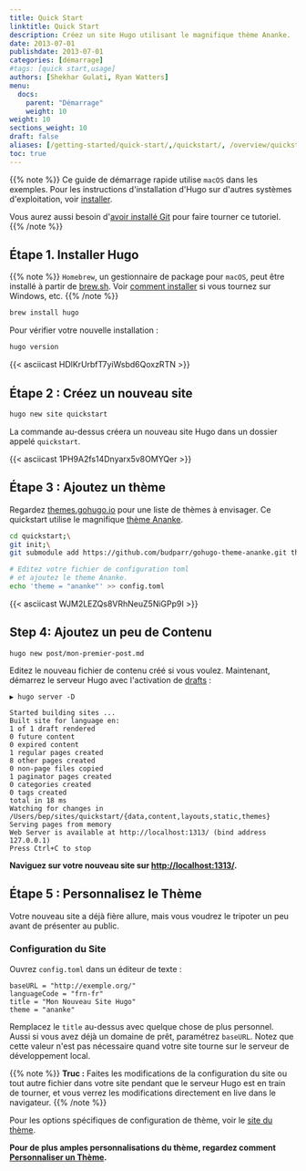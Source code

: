 ```yaml
---
title: Quick Start
linktitle: Quick Start
description: Créez un site Hugo utilisant le magnifique thème Ananke.
date: 2013-07-01
publishdate: 2013-07-01
categories: [démarrage]
#tags: [quick start,usage]
authors: [Shekhar Gulati, Ryan Watters]
menu:
  docs:
    parent: "Démarrage"
    weight: 10
weight: 10
sections_weight: 10
draft: false
aliases: [/getting-started/quick-start/,/quickstart/, /overview/quickstart/]
toc: true
---
```


{{% note %}}
Ce guide de démarrage rapide utilise `macOS` dans les exemples.  Pour les instructions d'installation d'Hugo sur d'autres systèmes d'exploitation, voir [installer](/demarrage/installer/).

Vous aurez aussi besoin d'[avoir installé Git](https://git-scm.com/downloads) pour faire tourner ce tutoriel.
{{% /note %}}



## Étape 1. Installer Hugo

{{% note %}}
`Homebrew`, un gestionnaire de package pour `macOS`, peut être installé à partir de [brew.sh](https://brew.sh/). Voir [comment installer](/démarrage/installer) si vous tournez sur Windows, etc.
{{% /note %}}

```bash
brew install hugo
```

Pour vérifier votre nouvelle installation :

```bash
hugo version
```


{{< asciicast HDlKrUrbfT7yiWsbd6QoxzRTN >}}


## Étape 2 : Créez un nouveau site 

```bash
hugo new site quickstart
```

La commande au-dessus créera un nouveau site Hugo dans un dossier appelé `quickstart`.

{{< asciicast 1PH9A2fs14Dnyarx5v8OMYQer >}}


## Étape 3 : Ajoutez un thème

Regardez [themes.gohugo.io](https://themes.gohugo.io/) pour une liste de thèmes à envisager. Ce quickstart utilise le magnifique  [thème Ananke](https://themes.gohugo.io/gohugo-theme-ananke/).

```bash
cd quickstart;\
git init;\
git submodule add https://github.com/budparr/gohugo-theme-ananke.git themes/ananke;\

# Editez votre fichier de configuration toml
# et ajoutez le theme Ananke.
echo 'theme = "ananke"' >> config.toml
```


{{< asciicast WJM2LEZQs8VRhNeuZ5NiGPp9I >}}

## Step 4: Ajoutez un peu de Contenu

```
hugo new post/mon-premier-post.md
```


Editez le nouveau fichier de contenu créé si vous voulez. Maintenant, démarrez le serveur Hugo avec l'activation de  [drafts](/demarrage/usage/#contenus-draft-futurs-et-expire) :

```
▶ hugo server -D

Started building sites ...
Built site for language en:
1 of 1 draft rendered
0 future content
0 expired content
1 regular pages created
8 other pages created
0 non-page files copied
1 paginator pages created
0 categories created
0 tags created
total in 18 ms
Watching for changes in /Users/bep/sites/quickstart/{data,content,layouts,static,themes}
Serving pages from memory
Web Server is available at http://localhost:1313/ (bind address 127.0.0.1)
Press Ctrl+C to stop
```


**Naviguez sur votre nouveau site sur [http://localhost:1313/](http://localhost:1313/).**



## Étape 5 : Personnalisez le Thème

Votre nouveau site a déjà fière allure, mais vous voudrez le tripoter un peu avant de présenter au public.

### Configuration du Site

Ouvrez `config.toml` dans un éditeur de texte :

```
baseURL = "http://exemple.org/"
languageCode = "frn-fr"
title = "Mon Nouveau Site Hugo"
theme = "ananke"
```

Remplacez le `title` au-dessus avec quelque chose de plus personnel. Aussi si vous avez déjà un domaine de prêt, paramétrez `baseURL`. Notez que cette valeur n'est pas nécessaire quand votre site tourne sur le serveur de développement local.

{{% note %}}
**Truc :** Faites les modifications de la configuration du site ou tout autre fichier dans votre site pendant que le serveur Hugo est en train de tourner, et vous verrez les modifications directement en live dans le navigateur.
{{% /note %}}


Pour les options spécifiques de configuration de thème, voir le  [site du thème](https://github.com/budparr/gohugo-theme-ananke).

**Pour de plus amples personnalisations du thème, regardez  comment [Personnaliser un Thème](/themes/customizing/).**






